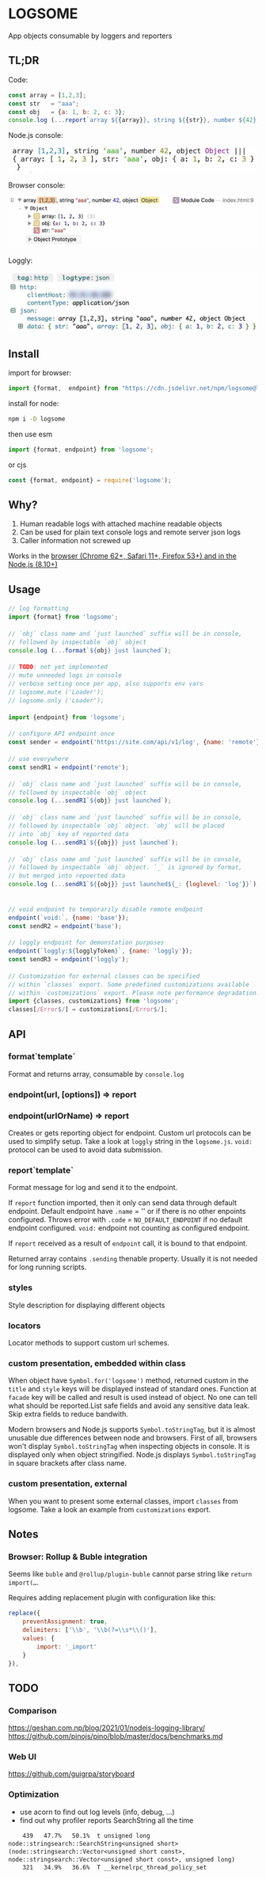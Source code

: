 # LOGSOME

App objects consumable by loggers and reporters

## TL;DR

Code:

```javascript
const array = [1,2,3];
const str   = "aaa";
const obj   = {a: 1, b: 2, c: 3};
console.log (...report`array ${{array}}, string ${{str}}, number ${42}, object ${{obj}}`);
```

Node.js console:

![](https://github.com/apla/logsome/blob/docs/logsome-console.jpg?raw=true)

Browser console:

![](https://github.com/apla/logsome/blob/docs/logsome-safari.jpg?raw=true)

Loggly:

![](https://github.com/apla/logsome/blob/docs/logsome-loggly.jpg?raw=true)

## Install

import for browser:

```javascript
import {format,  endpoint} from "https://cdn.jsdelivr.net/npm/logsome@latest/logsome.js";
```

install for node:

```sh
npm i -D logsome
```

then use esm

```javascript
import {format, endpoint} from 'logsome';
```

or cjs

```javascript
const {format, endpoint} = require('logsome');
```

## Why?

 1. Human readable logs with attached machine readable objects
 4. Can be used for plain text console logs and remote server json logs
 3. Caller information not screwed up

Works in the [browser (Chrome 62+, Safari 11+, Firefox 53+) and in the Node.js (8.10+)](https://developer.mozilla.org/en-US/docs/Web/JavaScript/Reference/Template_literals#browser_compatibility)


## Usage

```javascript
// log formatting
import {format} from 'logsome';

// `obj` class name and `just launched` suffix will be in console,
// followed by inspectable `obj` object
console.log (...format`${obj} just launched`);

// TODO: not yet implemented
// mute unneeded logs in console
// verbose setting once per app, also supports env vars
// logsome.mute ('Loader');
// logsome.only ('Loader');

import {endpoint} from 'logsome';

// configure API endpoint once
const sender = endpoint('https://site.com/api/v1/log', {name: 'remote'});

// use everywhere
const sendR1 = endpoint('remote');

// `obj` class name and `just launched` suffix will be in console,
// followed by inspectable `obj` object
console.log (...sendR1`${obj} just launched`);

// `obj` class name and `just launched` suffix will be in console,
// followed by inspectable `obj` object. `obj` will be placed
// into `obj` key of reported data
console.log (...sendR1`${{obj}} just launched`);

// `obj` class name and `just launched` suffix will be in console,
// followed by inspectable `obj` object. `_` is ignored by format,
// but merged into repoerted data
console.log (...sendR1`${{obj}} just launched${_: {loglevel: 'log'}}`);


// void endpoint to temporarily disable remote endpoint
endpoint(`void:`, {name: 'base'});
const sendR2 = endpoint('base');

// loggly endpoint for demonstation purposes
endpoint(`loggly:${logglyToken}`, {name: 'loggly'});
const sendR3 = endpoint('loggly');

// Customization for external classes can be specified
// within `classes` export. Some predefined customizations available
// within `customizations` export. Please note performance degradation.
import {classes, customizations} from 'logsome';
classes[/Error$/] = customizations[/Error$/];

```

## API

### format\`template\`

Format and returns array, consumable by `console.log`

### endpoint(url, [options]) => report
### endpoint(urlOrName) => report

Creates or gets reporting object for endpoint. Custom url protocols can be used to simplify setup. Take a look at `loggly` string in the `logsome.js`. `void:` protocol can be used to avoid data submission.

### report\`template\`

Format message for log and send it to the endpoint.

If `report` function imported, then it only can send data through default endpoint. Default endpoint have `.name` = '' or if there is no other enpoints configured. Throws error with `.code` = `NO_DEFAULT_ENDPOINT` if no default endpoint configured. `void:` endpoint not counting as configured endpoint.

If `report` received as a result of `endpoint` call, it is bound to that endpoint.

Returned array contains `.sending` thenable property. Usually it is not needed for long running scripts.

### styles

Style description for displaying different objects

### locators

Locator methods to support custom url schemes.

### custom presentation, embedded within class

When object have `Symbol.for('logsome')` method, returned custom in the `title` and `style`
keys will be displayed instead of standard ones. Function at `facade` key
will be called and result is used instead of object. No one can tell what should be reported.List safe fields and avoid any sensitive data leak. Skip extra fields to reduce bandwith.

Modern browsers and Node.js supports `Symbol.toStringTag`, but it is almost unusable
due differences between node and browsers. First of all, browsers won't display
`Symbol.toStringTag` when inspecting objects in console. It is displayed only
when object stringified. Node.js displays `Symbol.toStringTag` in square brackets
after class name.

### custom presentation, external

When you want to present some external classes, import `classes` from logsome.
Take a look an example from `customizations` export.

## Notes

### Browser: Rollup & Buble integration

Seems like `buble` and `@rollup/plugin-buble` cannot parse string like `return import(…`.

Requires adding replacement plugin with configuration like this:

```javascript
replace({
    preventAssignment: true,
    delimiters: ['\\b', '\\b(?=\\s*\\()'],
    values: {
        import: '_import'
    }
}),
```

## TODO

### Comparison

https://geshan.com.np/blog/2021/01/nodejs-logging-library/
https://github.com/pinojs/pino/blob/master/docs/benchmarks.md

### Web UI

https://github.com/guigrpa/storyboard

### Optimization

 * use acorn to find out log levels (info, debug, …)
 * find out why profiler reports SearchString all the time
```
    439   47.7%   50.1%  t unsigned long node::stringsearch::SearchString<unsigned short>(node::stringsearch::Vector<unsigned short const>, node::stringsearch::Vector<unsigned short const>, unsigned long)
    321   34.9%   36.6%  T __kernelrpc_thread_policy_set
```

